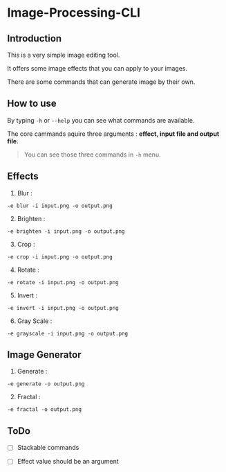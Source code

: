 # Image-Processing-CLI

## Introduction

This is a very simple image editing tool.

It offers some image effects that you can apply to your images.

There are some commands that can generate image by their own.

## How to use

By typing `-h` or `--help` you can see what commands are available.

The core cammands aquire three arguments : **effect, input file and output file**.

> You can see those three commands in `-h` menu.

## Effects

1. Blur :

`-e blur -i input.png -o output.png`

2. Brighten :

`-e brighten -i input.png -o output.png`

3. Crop :

`-e crop -i input.png -o output.png`

4. Rotate :

`-e rotate -i input.png -o output.png`

5. Invert :

`-e invert -i input.png -o output.png`

6. Gray Scale :

`-e grayscale -i input.png -o output.png`

## Image Generator

1. Generate :

`-e generate -o output.png`

2. Fractal :

`-e fractal -o output.png`

## ToDo

- [ ] Stackable commands

- [ ] Effect value should be an argument